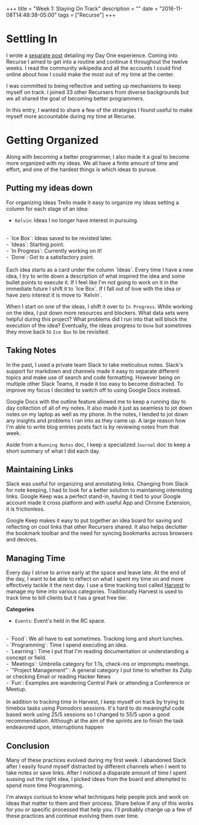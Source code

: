 
+++
title = "Week 1: Staying On Track"
description = ""
date = "2016-11-08T14:48:38-05:00"
tags = ["Recurse"]
+++

Settling In 
===
I wrote a [separate post]((/recurse/day-1)) detailing my Day One experience. Coming into Recurse I aimed to get into a routine and continue it throughout the twelve weeks. I read the community wikipedia and all the accounts I could find online about how I could make the most out of my time at the center.  

I was committed to being reflective and setting up mechanisms to keep myself on track. I joined 33 other Recursers from diverse backgrounds but we all shared the goal of becoming better programmers.

In this entry, I wanted to share a few of the strategies I found useful to make myself more accountable during my time at Recurse.


Getting Organized
===
Along with becoming a better programmer, I also made it a goal to become more organized with my ideas. We all have a finite amount of time and effort, and one of the hardest things is which ideas to pursue. 

Putting my ideas down
---
For organizing ideas Trello made it easy to organize my ideas setting a column for each stage of an idea:

- `Kelvin`: Ideas I no longer have interest in pursuing.
<br/> 
- `Ice Box`: Ideas saved to be revisted later.
<br/>
- `Ideas`: Starting point.
<br/>
- `In Progress`: Currently working on it! 
<br/>
- `Done`: Got to a satisfactory point.
<br/>
<br/>
Each idea starts as a card under the column `Ideas`. Every time I have a new idea, I try to write down a description of what inspired the idea and some bullet points to execute it. If I feel like I'm not going to work on it in the immediate future I shift it to `Ice Box`. If I fall out of love with the idea or have zero interest it is move to `Kelvin`. 

When I start on one of the ideas, I shift it over to `In Progress`. While working on the idea, I put down more resources and blockers. What data sets were helpful during this project? What problems did I run into that will block the execution of the idea? Eventually, the ideas progress to `Done` but sometimes they move back to `Ice Box` to be revisited.


Taking Notes 
---
In the past, I used a private team Slack to take meticulous notes. Slack's support for markdown and channels made it easy to separate different topics and make use of search and code formatting.  However being on multiple other Slack Teams, it made it too easy to become distracted. To improve my focus I decided to switch off to using Google Docs instead. 

Google Docs with the outline feature allowed me to keep a running day to day collection of all of my notes. It also made it just as seamless to jot down notes on my laptop as well as my phone. In the notes, I tended to jot down any insights and problems I ran into as they came up. A large reason how I'm able to write blog entries posts fact is by reviewing notes from that week. 

Aside from a `Running Notes` doc, I keep a specialized `Journal` doc to keep a short summary of what I did each day. 

Maintaining Links
---  
Slack was useful for organizing and annotating links. Changing from Slack for note keeping, I had to look for a better solution to maintaining interesting links. Google Keep was a perfect stand-in, having it tied to your Google account made it cross platform and with useful App and Chrome Extension, it is frictionless.

Google Keep makes it easy to put together an idea board for saving and reflecting on cool links that other Recursers shared. It also helps declutter the bookmark toolbar and the need for syncing bookmarks across browsers and devices.


Managing Time
---
Every day I strive to arrive early at the space and leave late. At the end of the day, I want to be able to reflect on what I spent my time on and more effectively tackle it the next day. I use a time tracking tool called [Harvest](https://harvestapp.com) to manage my time into various categories. Traditionally Harvest is used to track time to bill clients but it has a great free tier.

**Categories**
- `Events`: Event's held in the RC space.
<br/>
- `Food`: We all have to eat sometimes. Tracking long and short lunches.
<br/>
- `Programming`: Time I spend executing an idea.
<br/>
- `Learning`: Time I put that I'm reading documentation or understanding a concept or field.
<br/>
- `Meetings`: Umbrella category for 1:1s, check-ins or impromptu meetings. 
<br/>
- `"Project Management"`: A general category I put time to whether its Zulip or checking Email or reading Hacker News
<br/>
- `Fun`: Examples are wandering Central Park or attending a Conference or Meetup.
<br/>
<br/>
In addition to tracking time in Harvest, I keep myself on track by trying to timebox tasks using Pomodoro sessions. It's hard to do meaningful code based work using 25/5 sessions so I changed to 55/5 upon a good recommendation. Although at the aim of the sprints are to finish the task endeavored upon, interruptions happen 

Conclusion
---
Many of these practices evolved during my first week. I abandoned Slack after I easily found myself distracted by different channels when I went to take notes or save links. After I noticed a disparate amount of time I spent sussing out the right idea, I picked ideas from the board and attempted to spend more time Programming. 

I'm always curious to know what techniques help people pick and work on ideas that matter to them and their process. Share below if any of this works for you or specific processed that help you.  I'll probably change up a few of these practices and continue evolving them over time. 